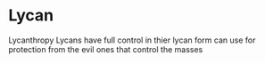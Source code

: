 # Lycan
Lycanthropy 
Lycans have full control in thier lycan form can use for protection from the evil ones that control the masses
